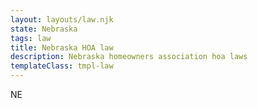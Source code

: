 ```yaml
---
layout: layouts/law.njk
state: Nebraska
tags: law
title: Nebraska HOA law
description: Nebraska homeowners association hoa laws
templateClass: tmpl-law
---
```


NE